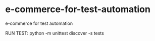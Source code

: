# e-commerce-for-test-automation
e-commerce for test automation

RUN TEST:
 python -m unittest discover -s tests 
